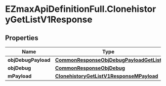 # EZmaxApiDefinitionFull.ClonehistoryGetListV1Response

## Properties

Name | Type | Description | Notes
------------ | ------------- | ------------- | -------------
**objDebugPayload** | [**CommonResponseObjDebugPayloadGetList**](CommonResponseObjDebugPayloadGetList.md) |  | 
**objDebug** | [**CommonResponseObjDebug**](CommonResponseObjDebug.md) |  | [optional] 
**mPayload** | [**ClonehistoryGetListV1ResponseMPayload**](ClonehistoryGetListV1ResponseMPayload.md) |  | 


